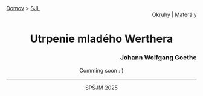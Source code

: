 <div align="center">
    <div align="left">
        <a href="/README.md">Domov</a>
        >
        <a href="../SLOVENCINA.md">SJL</a>
    </div>
    <div align="right">
        <a href="../ustne-okruhy.org.md">Okruhy</a>
        |
        <a href="https://drive.google.com/drive/u/1/folders/1hWhZNvgWC-8cb7jK5zRorX9WfCzyq_WF">Materály</a>
    </div>
<h1> Utrpenie mladého Werthera</h1>
    <div align="right">
        <h3>Johann Wolfgang Goethe</h3>
    </div>
</div>

<div align="center">
    <p>Comming soon : )</p>
</div>

---
<div align="center">
    <p>SPŠJM 2025</p>
</div>
